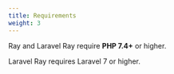 ```yaml
---
title: Requirements
weight: 3
---
```


Ray and Laravel Ray require **PHP 7.4+** or higher.

Laravel Ray requires Laravel 7 or higher.


